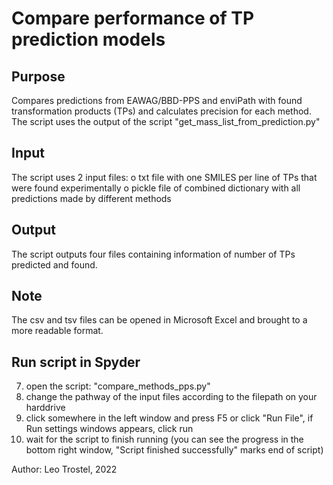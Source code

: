 # Compare performance of TP prediction models

## Purpose
Compares predictions from EAWAG/BBD-PPS and enviPath with found transformation products (TPs) and calculates precision for each method.
The script uses the output of the script "get_mass_list_from_prediction.py"

## Input
The script uses 2 input files:
	o txt file with one SMILES per line of TPs that were found experimentally
	o pickle file of combined dictionary with all predictions made by different methods

## Output
The script outputs four files containing information of number of TPs predicted and found.

## Note
The csv and tsv files can be opened in Microsoft Excel and brought to a more readable format.

## Run script in Spyder

7. open the script: "compare_methods_pps.py"
8. change the pathway of the input files according to the filepath on your harddrive
9. click somewhere in the left window and press F5 or click "Run File", if Run settings windows appears, click run
10. wait for the script to finish running (you can see the progress in the bottom right window, "Script finished successfully" marks end of script)

Author: Leo Trostel, 2022
